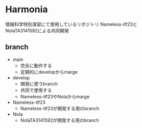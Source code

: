 # Harmonia
情報科学特別演習にて使用しているリポジトリ
Nameless-itf23とNolaTA3141592による共同開発
## branch
- main
    - 完全に動作する
    - 定期的にdevelopからmarge
- develop
    - 開発に使うbranch
    - 共同で使用する
    - Nameless-itf23やNolaからmarge
- Nameless-itf23
    - Nameless-itf23が開発する用のbranch
- Nola
    - NolaTA3141592が開発する用のbranch